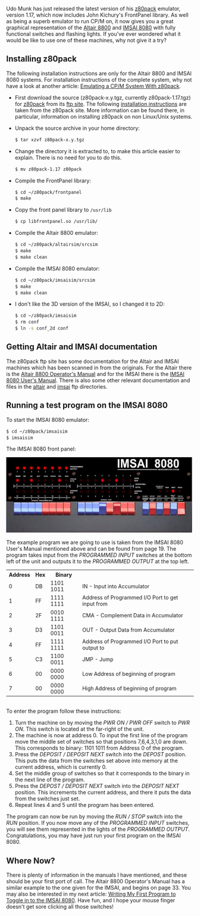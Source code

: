 Udo Munk has just released the latest version of his [z80pack](http://www.unix4fun.org/z80pack/) emulator, version 1.17, which now includes John Kichury's FrontPanel library.  As well as being a superb emulator to run CP/M on, it now gives you a great graphical representation of the [Altair 8800](http://en.wikipedia.org/wiki/Altair_8800 "Altair 8800 Wikipedia Article") and [IMSAI 8080](http://en.wikipedia.org/wiki/IMSAI_8080 "IMSAI 8080 Wikipedia Article") with fully functional switches and flashing lights.  If you've ever wondered what it would be like to use one of these machines, why not give it a try?

## Installing z80pack
The following installation instructions are only for the Altair 8800 and IMSAI 8080 systems.  For installation instructions of the complete system, why not have a look at another article: [Emulating a CP/M System With z80pack](/articles/emulating-a-cpm-system-with-z80pack/).

* First download the source (z80pack-x.y.tgz, currently z80pack-1.17.tgz) for [z80pack](http://www.unix4fun.org/z80pack/ "z80pack main site") from its [ftp site](ftp://ftp.unix4fun.org/z80pack).  The following [installation instructions](http://www.unix4fun.org/z80pack/#dri_quick "Installation instructions for z80pack") are taken from the z80pack site.  More information can be found there, in particular, information on installing z80pack on non Linux/Unix systems.

* Unpack the source archive in your home directory:
  ```` bash
  $ tar xzvf z80pack-x.y.tgz
  ````
* Change the directory it is extracted to, to make this article easier to explain.  There is no need for you to do this.
  ```` bash
  $ mv z80pack-1.17 z80pack
  ````
* Compile the FrontPanel library:
  ```` bash
  $ cd ~/z80pack/frontpanel
  $ make
  ````
* Copy the front panel library to `/usr/lib`
  ```` bash
  $ cp libfrontpanel.so /usr/lib/
  ````
* Compile the Altair 8800 emulator:
  ```` bash
  $ cd ~/z80pack/altairsim/srcsim
  $ make
  $ make clean
  ````
* Compile the IMSAI 8080 emulator:
  ```` bash
  $ cd ~/z80pack/imsaisim/srcsim
  $ make
  $ make clean
  ````
* I don't like the 3D version of the IMSAI, so I changed it to 2D:
  ```` bash
  $ cd ~/z80pack/imsaisim
  $ rm conf
  $ ln -s conf_2d conf
  ````

## Getting Altair and IMSAI documentation
The z80pack ftp site has some documentation for the Altair and IMSAI machines which has been scanned in from the originals.  For the Altair there is the [Altair 8800 Operator's Manual](ftp://ftp.unix4fun.org/z80pack/altair/88opman.pdf) and for the IMSAI there is the [IMSAI 8080 User's Manual](ftp://ftp.unix4fun.org/z80pack/imsai/IMSAI-8080_manual.pdf).  There is also some other relevant documentation and files in the [altair](ftp://ftp.unix4fun.org/z80pack/altair) and [imsai](ftp://ftp.unix4fun.org/z80pack/imsai) ftp directories.

## Running a test program on the IMSAI 8080
To start the IMSAI 8080 emulator:
```` bash
$ cd ~/z80pack/imsaisim
$ imsaisim
````

The IMSAI 8080 front panel:

<img src="/img/articles/imsai_frontpanel_z80pack.jpg" title="Screenshot of z80pack using FrontPanel to emulate an IMSAI 8080"/>

The example program we are going to use is taken from the IMSAI 8080 User's Manual mentioned above and can be found from page 19.  The program takes input from the _PROGRAMMED INPUT_ switches at the bottom left of the unit and outputs it to the _PROGRAMMED OUTPUT_ at the top left.

<table style="clear: left;" class="neatTable">
<tr><th>Address</th><th>Hex</th><th>Binary</th><th> </th></tr>
<tr><td>0</td><td>DB</td><td>1101 1011</td><td>IN    - Input into Accumulator</td></tr>
<tr><td>1</td><td>FF</td><td>1111 1111</td><td>Address of Programmed I/O Port to get input from</td></tr>
<tr><td>2</td><td>2F</td><td>0010 1111</td><td>CMA - Complement Data in Accumulator</td></tr>
<tr><td>3</td><td>D3</td><td>1101 0011</td><td>OUT - Output Data from Accumulator</td></tr>
<tr><td>4</td><td>FF</td><td>1111 1111</td><td>Address of Programmed I/O Port to put output to</td></tr>
<tr><td>5</td><td>C3</td><td>1100 0011</td><td>JMP - Jump</td></tr>
<tr><td>6</td><td>00</td><td>0000 0000</td><td>Low Address of beginning of program</td></tr>
<tr><td>7</td><td>00</td><td>0000 0000</td><td>High Address of beginning of program</td></tr>
</table>
<br />
To enter the program follow these instructions:

1. Turn the machine on by moving the _PWR ON / PWR OFF_ switch to _PWR ON_.  This switch is located at the far-right of the unit.
2. The machine is now at address 0.  To input the first line of the program move the middle set of switches so that positions 7,6,4,3,1,0 are down.  This corresponds to binary: 1101 1011 from Address 0 of the program.
3. Press the _DEPOSIT / DEPOSIT NEXT_ switch into the _DEPOST_ position.  This puts the data from the switches set above into memory at the current address, which is currently 0.
4. Set the middle group of switches so that it corresponds to the binary in the next line of the program.
5. Press the _DEPOST / DEPOSIT NEXT_ switch into the _DEPOSIT NEXT_ position.  This increments the current address, and there it puts the data from the switches just set.
6. Repeat lines 4 and 5 until the program has been entered.

The program can now be run by moving the _RUN / STOP_ switch into the _RUN_ position.  If you now move any of the _PROGRAMMED INPUT_ switches, you will see them represented in the lights of the _PROGRAMMED OUTPUT_.  Congratulations, you may have just run your first program on the IMSAI 8080.


## Where Now?
There is plenty of information in the manuals I have mentioned, and these should be your first port of call.  The Altair 8800 Operator's Manual has a similar example to the one given for the IMSAI, and begins on page 33.  You may also be interested in my next article: [Writing My First Program to Toggle in to the IMSAI 8080](/2008/11/05/writing-my-first-program-to-toggle-in-to-the-imsai-8080/).  Have fun, and I hope your mouse finger doesn't get sore clicking all those switches!
